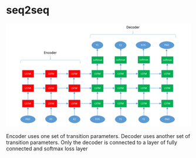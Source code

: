 # seq2seq

![alt tag](lstm_rnn.png)

Encoder uses one set of transition parameters.
Decoder uses another set of transition parameters.
Only the decoder is connected to a layer of fully connected and softmax loss layer

